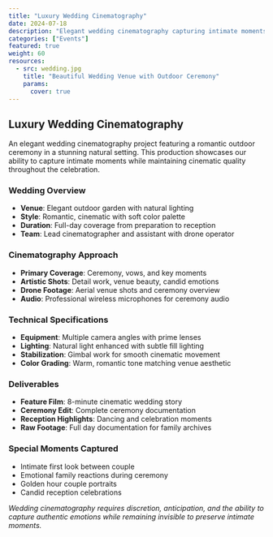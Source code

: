 ```yaml
---
title: "Luxury Wedding Cinematography"
date: 2024-07-18
description: "Elegant wedding cinematography capturing intimate moments in beautiful outdoor settings with cinematic quality"
categories: ["Events"]
featured: true
weight: 60
resources:
  - src: wedding.jpg
    title: "Beautiful Wedding Venue with Outdoor Ceremony"
    params:
      cover: true
---
```


## Luxury Wedding Cinematography

An elegant wedding cinematography project featuring a romantic outdoor ceremony in a stunning natural setting. This production showcases our ability to capture intimate moments while maintaining cinematic quality throughout the celebration.

### Wedding Overview

- **Venue**: Elegant outdoor garden with natural lighting
- **Style**: Romantic, cinematic with soft color palette
- **Duration**: Full-day coverage from preparation to reception
- **Team**: Lead cinematographer and assistant with drone operator

### Cinematography Approach

- **Primary Coverage**: Ceremony, vows, and key moments
- **Artistic Shots**: Detail work, venue beauty, candid emotions
- **Drone Footage**: Aerial venue shots and ceremony overview
- **Audio**: Professional wireless microphones for ceremony audio

### Technical Specifications

- **Equipment**: Multiple camera angles with prime lenses
- **Lighting**: Natural light enhanced with subtle fill lighting
- **Stabilization**: Gimbal work for smooth cinematic movement
- **Color Grading**: Warm, romantic tone matching venue aesthetic

### Deliverables

- **Feature Film**: 8-minute cinematic wedding story
- **Ceremony Edit**: Complete ceremony documentation
- **Reception Highlights**: Dancing and celebration moments
- **Raw Footage**: Full day documentation for family archives

### Special Moments Captured

- Intimate first look between couple
- Emotional family reactions during ceremony
- Golden hour couple portraits
- Candid reception celebrations

*Wedding cinematography requires discretion, anticipation, and the ability to capture authentic emotions while remaining invisible to preserve intimate moments.*
